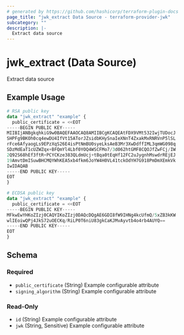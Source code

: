 ```yaml
---
# generated by https://github.com/hashicorp/terraform-plugin-docs
page_title: "jwk_extract Data Source - terraform-provider-jwk"
subcategory: ""
description: |-
  Extract data source
---
```


# jwk_extract (Data Source)

Extract data source

## Example Usage

```terraform
# RSA public key
data "jwk_extract" "example" {
  public_certificate = <<EOT
-----BEGIN PUBLIC KEY-----
MIIBIjANBgkqhkiG9w0BAQEFAAOCAQ8AMIIBCgKCAQEAtFDX9VMt532IwjTUDocJ
SHPFg9BKOh0cq4ewDU4IfVt15ATorJZsidbKHySnaIeXNnT4ZxakMxRNRVnP5lSL
rFce6AfyaogLs9EPzXqS26E4isPtNmBU0syeLksAeB3Mr3XwDdffIML3qmWG098q
SDzMdEaT1cUZWZqx+BFQmYl4Lbf0YOQ4WSCFMo7/3d062htGMF8CQOJfZwFCj/IW
2Q92S68hEf3ftR+PCYCKze383QLdmUcj+tBqa0tEqHf12FC2uJygnhMswdrREjEJ
19AmvtDmISuwBHCMQYWhKEA5xb4fkm6JoYW4H0VL41tckOdYH7G918PmDmXEmkVk
IwIDAQAB
-----END PUBLIC KEY-----
EOT
}

# ECDSA public key
data "jwk_extract" "example" {
  public_certificate = <<EOT
-----BEGIN PUBLIC KEY-----
MFkwEwYHKoZIzj0CAQYIKoZIzj0DAQcDQgAE6GDI8fW9IHNg4kcUfmQ/5xZB3kKW
wlIEoiwQPj4JkS72uOECKq/RiLP0T6niU83gkCaKJMvAyvtb4o4rb4AUYQ==
-----END PUBLIC KEY-----
EOT
}
```

<!-- schema generated by tfplugindocs -->
## Schema

### Required

- `public_certificate` (String) Example configurable attribute
- `signing_algorithm` (String) Example configurable attribute

### Read-Only

- `id` (String) Example configurable attribute
- `jwk` (String, Sensitive) Example configurable attribute
